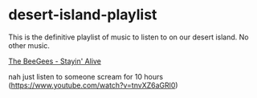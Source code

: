 # desert-island-playlist
This is the definitive playlist of music to listen to on our desert island. No other music.

[The BeeGees - Stayin' Alive](https://www.youtube.com/watch?v=I_izvAbhExY)

nah just listen to someone scream for 10 hours
(https://www.youtube.com/watch?v=tnvXZ6aGRl0)
